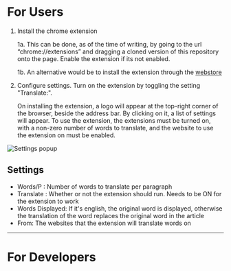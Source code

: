 For Users
========

1. Install the chrome extension

    1a. This can be done, as of the time of writing, by going to
the url “chrome://extensions” and dragging a cloned version of this repository onto the
page. Enable the extension if its not enabled.

    1b. An alternative would be to install the extension through the [webstore](https://chrome.google.com/webstore/detail/learning-a-second-languag/hbellpimdlanffbgemakfohcbaepogoh)

2. Configure settings. Turn on the extension by toggling the setting "Translate:".

    On installing the extension, a logo will appear at the top-right corner of the browser, beside the address bar. By clicking on
    it, a list of settings will appear. To use the extension, the extensions must be turned on, with a
    non-zero number of words to translate, and the website to use the extension on must be enabled. 

![Settings popup](https://raw.github.com/kanghj/translate_app_ror/master/extensionSettings.png)


Settings
---------

* Words/P : Number of words to translate per paragraph
* Translate : Whether or not the extension should run. Needs to be ON for the extension to work
* Words Displayed: If it's english, the original word is displayed, otherwise the translation of the
word replaces the original word in the article
* From: The websites that the extension will translate words on

---

For Developers
=========

<ongoing>





